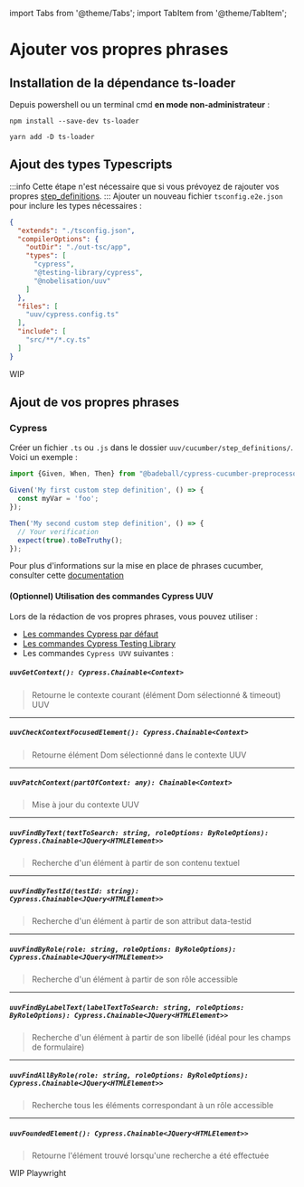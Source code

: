 import Tabs from '@theme/Tabs';
import TabItem from '@theme/TabItem';

# Ajouter vos propres phrases

## Installation de la dépendance ts-loader

Depuis powershell ou un terminal cmd **en mode non-administrateur** :


<Tabs>
<TabItem value="npm" label="Npm">

```shell
npm install --save-dev ts-loader
```

</TabItem>
<TabItem value="Yarn" label="Yarn">

```shell
yarn add -D ts-loader
```

</TabItem>
</Tabs>

## Ajout des types Typescripts

<Tabs>
<TabItem value="cypress" label="Cypress">

:::info
Cette étape n'est nécessaire que si vous prévoyez de rajouter vos propres [step_definitions](/docs/wordings/add-custom-step-definition).
:::
Ajouter un nouveau fichier `tsconfig.e2e.json` pour inclure les types nécessaires :

```json title='tsconfig.e2e.json'
{
  "extends": "./tsconfig.json",
  "compilerOptions": {
    "outDir": "./out-tsc/app",
    "types": [
      "cypress",
      "@testing-library/cypress",
      "@nobelisation/uuv"
    ]
  },
  "files": [
    "uuv/cypress.config.ts"
  ],
  "include": [
    "src/**/*.cy.ts"
  ]
}
```

</TabItem>
<TabItem value="playwright" label="Playwright">
WIP
</TabItem>
</Tabs>

## Ajout de vos propres phrases
### Cypress
Créer un fichier `.ts` ou `.js` dans le dossier `uuv/cucumber/step_definitions/`.<br/>
Voici un exemple :
```typescript title='uuv/cucumber/step_definitions/my-custom-step-definitions.ts'
import {Given, When, Then} from "@badeball/cypress-cucumber-preprocessor";

Given('My first custom step definition', () => {
  const myVar = 'foo';
});

Then('My second custom step definition', () => {
  // Your verification
  expect(true).toBeTruthy();
});
```
Pour plus d'informations sur la mise en place de phrases cucumber, consulter cette [documentation](https://cucumber.io/docs/cucumber/step-definitions/?sbsearch=step+definition&lang=javascript)

#### (Optionnel) Utilisation des commandes Cypress UUV
Lors de la rédaction de vos propres phrases, vous pouvez utiliser :
- [Les commandes Cypress par défaut](https://docs.cypress.io/api/table-of-contents#Commands) 
- [Les commandes Cypress Testing Library](https://testing-library.com/docs/cypress-testing-library/intro#usage)
- Les commandes `Cypress UVV` suivantes :

##### `uuvGetContext(): Cypress.Chainable<Context>`
> Retourne le contexte courant (élément Dom sélectionné & timeout) UUV

---

##### `uuvCheckContextFocusedElement(): Cypress.Chainable<Context>`
> Retourne élément Dom sélectionné dans le contexte UUV

---

##### `uuvPatchContext(partOfContext: any): Chainable<Context>`
> Mise à jour du contexte UUV

---

##### `uuvFindByText(textToSearch: string, roleOptions: ByRoleOptions): Cypress.Chainable<JQuery<HTMLElement>>`
> Recherche d'un élément à partir de son contenu textuel

---

##### `uuvFindByTestId(testId: string): Cypress.Chainable<JQuery<HTMLElement>>`
> Recherche d'un élément à partir de son attribut data-testid

---

##### `uuvFindByRole(role: string, roleOptions: ByRoleOptions): Cypress.Chainable<JQuery<HTMLElement>>`
> Recherche d'un élément à partir de son rôle accessible

---

##### `uuvFindByLabelText(labelTextToSearch: string, roleOptions: ByRoleOptions): Cypress.Chainable<JQuery<HTMLElement>>`
> Recherche d'un élément à partir de son libellé (idéal pour les champs de formulaire)

---

##### `uuvFindAllByRole(role: string, roleOptions: ByRoleOptions): Cypress.Chainable<JQuery<HTMLElement>>`
> Recherche tous les éléments correspondant à un rôle accessible

---

##### `uuvFoundedElement(): Cypress.Chainable<JQuery<HTMLElement>>`
> Retourne l'élément trouvé lorsqu'une recherche a été effectuée 

WIP Playwright
